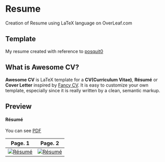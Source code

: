 # Resume
 Creation of Resume using LaTeX language on OverLeaf.com

## Template
My resume created with reference to [posquit0](https://github.com/posquit0/Awesome-CV)

## What is Awesome CV?

**Awesome CV** is LaTeX template for a **CV(Curriculum Vitae)**, **Résumé** or **Cover Letter** inspired by [Fancy CV](https://www.sharelatex.com/templates/cv-or-resume/fancy-cv). It is easy to customize your own template, especially since it is really written by a clean, semantic markup.

## Preview

#### Résumé

You can see [PDF](https://raw.githubusercontent.com/Darien2805/Resume/main/resume.pdf)

| Page. 1 | Page. 2 |
|:---:|:---:|
| [![Résumé](https://raw.githubusercontent.com/Darien2805/Resume/main/resume-0.png)](https://raw.githubusercontent.com/Darien2805/Resume/main/Resume.pdf)  | [![Résumé](https://raw.githubusercontent.com/Darien2805/Resume/main/resume-1.png)](https://raw.githubusercontent.com/Darien2805/Resume/main/Resume.pdf) | [![Résumé](https://raw.githubusercontent.com/Darien2805/Resume/main/resume-2.png)](https://raw.githubusercontent.com/Darien2805/Resume/main/Resume.pdf) | 

